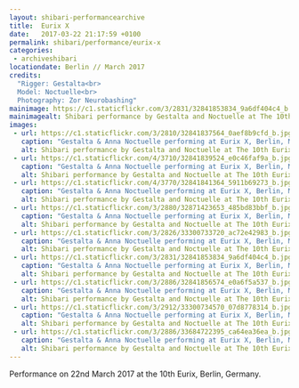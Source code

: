 ```yaml
---
layout: shibari-performancearchive
title:  Eurix X
date:   2017-03-22 21:17:59 +0100
permalink: shibari/performance/eurix-x
categories:
 - archiveshibari
locationdate: Berlin // March 2017
credits:
  "Rigger: Gestalta<br>
  Model: Noctuelle<br>
  Photography: Zor Neurobashing"
mainimage: https://c1.staticflickr.com/3/2831/32841853834_9a6df404c4_b.jpg
mainimagealt: Shibari performance by Gestalta and Noctuelle at The 10th Eurix, Berlin, March 2017
images:
 - url: https://c1.staticflickr.com/3/2810/32841837564_0aef8b9cfd_b.jpg
   caption: "Gestalta & Anna Noctuelle performing at Eurix X, Berlin, March 2017 / Photo: Zor Neurobashing"
   alt: Shibari performance by Gestalta and Noctuelle at The 10th Eurix, Berlin, March 2017
 - url: https://c1.staticflickr.com/4/3710/32841839524_e0c46faf9a_b.jpg
   caption: "Gestalta & Anna Noctuelle performing at Eurix X, Berlin, March 2017 / Photo: Zor Neurobashing"
   alt: Shibari performance by Gestalta and Noctuelle at The 10th Eurix, Berlin, March 2017
 - url: https://c1.staticflickr.com/4/3770/32841841364_5911b69273_b.jpg
   caption: "Gestalta & Anna Noctuelle performing at Eurix X, Berlin, March 2017 / Photo: Zor Neurobashing"
   alt: Shibari performance by Gestalta and Noctuelle at The 10th Eurix, Berlin, March 2017
 - url: https://c1.staticflickr.com/3/2880/32871423653_485bd83bbf_b.jpg
   caption: "Gestalta & Anna Noctuelle performing at Eurix X, Berlin, March 2017 / Photo: Zor Neurobashing"
   alt: Shibari performance by Gestalta and Noctuelle at The 10th Eurix, Berlin, March 2017
 - url: https://c1.staticflickr.com/3/2826/33300733720_ac72e42983_b.jpg
   caption: "Gestalta & Anna Noctuelle performing at Eurix X, Berlin, March 2017 / Photo: Zor Neurobashing"
   alt: Shibari performance by Gestalta and Noctuelle at The 10th Eurix, Berlin, March 2017
 - url: https://c1.staticflickr.com/3/2831/32841853834_9a6df404c4_b.jpg
   caption: "Gestalta & Anna Noctuelle performing at Eurix X, Berlin, March 2017 / Photo: Zor Neurobashing"
   alt: Shibari performance by Gestalta and Noctuelle at The 10th Eurix, Berlin, March 2017
 - url: https://c1.staticflickr.com/3/2886/32841856574_e0a6f5a537_b.jpg
   caption: "Gestalta & Anna Noctuelle performing at Eurix X, Berlin, March 2017 / Photo: Zor Neurobashing"
   alt: Shibari performance by Gestalta and Noctuelle at The 10th Eurix, Berlin, March 2017
 - url: https://c1.staticflickr.com/3/2912/33300734570_07d8778314_b.jpg
   caption: "Gestalta & Anna Noctuelle performing at Eurix X, Berlin, March 2017 / Photo: Zor Neurobashing"
   alt: Shibari performance by Gestalta and Noctuelle at The 10th Eurix, Berlin, March 2017
 - url: https://c1.staticflickr.com/3/2886/33684722395_ca64ea36ea_b.jpg
   caption: "Gestalta & Anna Noctuelle performing at Eurix X, Berlin, March 2017 / Photo: Zor Neurobashing"
   alt: Shibari performance by Gestalta and Noctuelle at The 10th Eurix, Berlin, March 2017
---
```

Performance on 22nd March 2017 at the 10th Eurix, Berlin, Germany.
